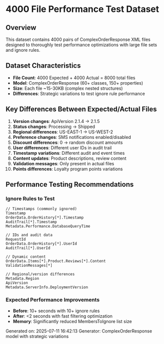 # 4000 File Performance Test Dataset

## Overview
This dataset contains 4000 pairs of ComplexOrderResponse XML files designed to thoroughly test performance optimizations with large file sets and ignore rules.

## Dataset Characteristics
- **File Count**: 4000 Expected + 4000 Actual = 8000 total files
- **Model**: ComplexOrderResponse (60+ classes, 150+ properties)
- **Size**: Each file ~15-30KB (complex nested structures)
- **Differences**: Strategic variations to test ignore rule performance

## Key Differences Between Expected/Actual Files
1. **Version changes**: ApiVersion 2.1.4 → 2.1.5
2. **Status changes**: Processing → Shipped
3. **Regional differences**: US-EAST-1 → US-WEST-2  
4. **Preference changes**: SMS notifications enabled/disabled
5. **Discount differences**: 0 → random discount amounts
6. **User differences**: Different user IDs in audit trail
7. **Timestamp variations**: Different audit and event times
8. **Content updates**: Product descriptions, review content
9. **Validation messages**: Only present in actual files
10. **Points differences**: Loyalty program points variations

## Performance Testing Recommendations

### Ignore Rules to Test
```
// Timestamps (commonly ignored)
Timestamp
OrderData.OrderHistory[*].Timestamp
AuditTrail[*].Timestamp
Metadata.Performance.DatabaseQueryTime

// IDs and audit data
RequestId
OrderData.OrderHistory[*].UserId
AuditTrail[*].UserId

// Dynamic content
OrderData.Items[*].Product.Reviews[*].Content
ValidationMessages[*]

// Regional/version differences  
Metadata.Region
ApiVersion
Metadata.ServerInfo.DeploymentVersion
```

### Expected Performance Improvements
- **Before**: 10+ seconds with 10+ ignore rules
- **After**: <2 seconds with fast filtering optimization
- **Memory**: Significantly reduced MembersToIgnore list size

Generated on: 2025-07-11 16:42:13
Generator: ComplexOrderResponse model with strategic variations
